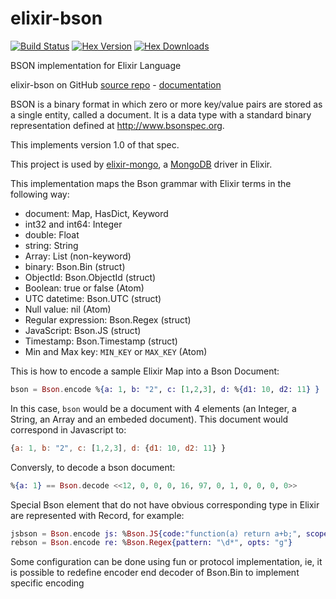 elixir-bson
===========
[![Build Status](https://travis-ci.org/checkiz/elixir-bson.png?branch=master)](https://travis-ci.org/checkiz/elixir-bson)
[![Hex Version](https://img.shields.io/hexpm/v/bson.svg)](https://hex.pm/packages/bson)
[![Hex Downloads](https://img.shields.io/hexpm/dt/bson.svg)](https://hex.pm/packages/bson)

BSON implementation for Elixir Language

elixir-bson on GitHub [source repo](https://github.com/checkiz/elixir-bson) -
[documentation](https://checkiz.github.io/elixir-bson)


BSON is a binary format in which zero or more key/value pairs are stored as a single entity, called a document. It is a data type with a standard binary representation defined at <http://www.bsonspec.org>.

This implements version 1.0 of that spec.

This project is used by [elixir-mongo](https://github.com/checkiz/elixir-mongo), a [MongoDB](http://www.mongodb.org) driver in Elixir.

This implementation maps the Bson grammar with Elixir terms in the following way:

  - document: Map, HasDict, Keyword
  - int32 and int64: Integer
  - double: Float
  - string: String
  - Array: List (non-keyword)
  - binary: Bson.Bin (struct)
  - ObjectId: Bson.ObjectId (struct)
  - Boolean: true or false (Atom)
  - UTC datetime: Bson.UTC (struct)
  - Null value: nil (Atom)
  - Regular expression: Bson.Regex (struct)
  - JavaScript: Bson.JS (struct)
  - Timestamp: Bson.Timestamp (struct)
  - Min and Max key: `MIN_KEY` or `MAX_KEY` (Atom)

This is how to encode a sample Elixir Map into a Bson Document:

```elixir
bson = Bson.encode %{a: 1, b: "2", c: [1,2,3], d: %{d1: 10, d2: 11} }

```
In this case, `bson` would be a document with 4 elements (an Integer, a String, an Array and an embeded document). This document would correspond in Javascript to:
```javascript
{a: 1, b: "2", c: [1,2,3], d: {d1: 10, d2: 11} }
```

Conversly, to decode a bson document:
```elixir
%{a: 1} == Bson.decode <<12, 0, 0, 0, 16, 97, 0, 1, 0, 0, 0, 0>>
```

Special Bson element that do not have obvious corresponding type in Elixir are represented with Record, for example:

```elixir
jsbson = Bson.encode js: %Bson.JS{code:"function(a) return a+b;", scope: [b: 2]}
rebson = Bson.encode re: %Bson.Regex{pattern: "\d*", opts: "g"}
```

Some configuration can be done using fun or protocol implementation, ie, it is possible to redefine encoder end decoder of Bson.Bin to implement specific encoding
